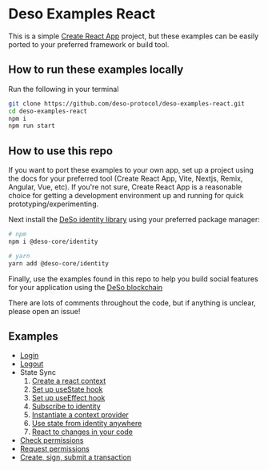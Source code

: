 # Deso Examples React

This is a simple [Create React
App](https://create-react-app.dev/docs/getting-started) project, but these
examples can be easily ported to your preferred framework or build tool.

## How to run these examples locally

Run the following in your terminal

```sh
git clone https://github.com/deso-protocol/deso-examples-react.git
cd deso-examples-react
npm i
npm run start
```

## How to use this repo

If you want to port these examples to your own app, set up a project using the
docs for your preferred tool (Create React App, Vite, Nextjs, Remix, Angular, Vue,
etc). If you're not sure, Create React App is a reasonable choice for getting a
development environment up and running for quick prototyping/experimenting.

Next install the [DeSo identity
library](https://www.npmjs.com/package/@deso-core/identity) using your preferred
package manager:

```sh
# npm
npm i @deso-core/identity

# yarn
yarn add @deso-core/identity
```

Finally, use the examples found in this repo to help you build social features
for your application using the [DeSo blockchain](https://deso.com)

There are lots of comments throughout the code, but if anything is unclear, please open an issue!

## Examples

- [Login](./src/components/nav.jsx#L27)
- [Logout](./src/components/nav.jsx#L31)
- State Sync
  1. [Create a react context](./src/contexts.js#L7)
  2. [Set up useState hook](./src/routes/root.jsx#L8)
  3. [Set up useEffect hook](./src/routes/root.jsx#L14)
  4. [Subscribe to identity](./src/routes/root.jsx#L30)
  5. [Instantiate a context provider](./src/routes/root.jsx#L94)
  6. [Use state from identity anywhere](./src/components/nav.jsx#L7)
  7. [React to changes in your code](./src/components/nav.jsx#L18)
- [Check permissions](./src/routes/sign-and-submit-tx.jsx#L25)
- [Request permissions](./src/routes/sign-and-submit-tx.jsx#L32)
- [Create, sign, submit a transaction](./src/routes/sign-and-submit-tx.jsx#L58)
